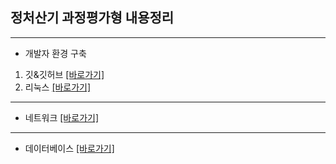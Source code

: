 ## 정처산기 과정평가형 내용정리
- - -
+ 개발자 환경 구축
1. 깃&깃허브 [[바로가기]](https://github.com/msc010312/information_lecture/tree/main/%EB%82%B4%EC%9A%A9%20%EC%A0%95%EB%A6%AC/%EA%B0%9C%EB%B0%9C%EC%9E%90%ED%99%98%EA%B2%BD%EA%B5%AC%EC%B6%95/%EA%B9%83%26%EA%B9%83%ED%97%88%EB%B8%8C)
2. 리눅스 [[바로가기]](https://github.com/msc010312/information_lecture/tree/main/%EB%82%B4%EC%9A%A9%20%EC%A0%95%EB%A6%AC/%EA%B0%9C%EB%B0%9C%EC%9E%90%ED%99%98%EA%B2%BD%EA%B5%AC%EC%B6%95/%EB%A6%AC%EB%88%85%EC%8A%A4)
- - -
+ 네트워크 [[바로가기]](https://github.com/msc010312/information_lecture/tree/main/%EB%82%B4%EC%9A%A9%20%EC%A0%95%EB%A6%AC/%EB%84%A4%ED%8A%B8%EC%9B%8C%ED%81%AC)
- - -
+ 데이터베이스 [[바로가기]](https://github.com/msc010312/information_lecture/tree/main/%EB%82%B4%EC%9A%A9%20%EC%A0%95%EB%A6%AC/%EB%8D%B0%EC%9D%B4%ED%84%B0%EB%B2%A0%EC%9D%B4%EC%8A%A4)
  
  
